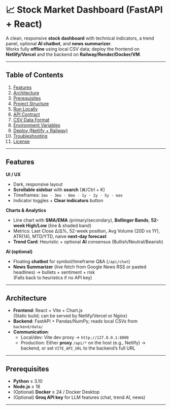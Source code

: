 # 📈 Stock Market Dashboard (FastAPI + React)

A clean, responsive **stock dashboard** with technical indicators, a trend panel, optional **AI chatbot**, and **news summarizer**.  
Works fully **offline** using local CSV data; deploy the frontend on **Netlify/Vercel** and the backend on **Railway/Render/Docker/VM**.

---

## Table of Contents
1. [Features](#features)
2. [Architecture](#architecture)
3. [Prerequisites](#prerequisites)
4. [Project Structure](#project-structure)
5. [Run Locally](#run-locally)
6. [API Contract](#api-contract)
7. [CSV Data Format](#csv-data-format)
8. [Environment Variables](#environment-variables)
9. [Deploy (Netlify + Railway)](#deploy-netlify--railway)
10. [Troubleshooting](#troubleshooting)
11. [License](#license)

---

## Features

**UI / UX**
- Dark, responsive layout
- **Scrollable sidebar** with **search** (⌘/Ctrl + K)
- Timeframes: `1mo · 3mo · 6mo · 1y · 2y · 5y · max`
- Indicator toggles + **Clear indicators** button

**Charts & Analytics**
- Line chart with **SMA/EMA** (primary/secondary), **Bollinger Bands**, **52-week High/Low** (line & shaded band)
- Metrics: Last Close Δ/Δ%, 52-week position, Avg Volume (20D vs 1Y), ATR(14), MTD/YTD, naive **next-day forecast**
- **Trend Card**: Heuristic + optional **AI** consensus (Bullish/Neutral/Bearish)

**AI (optional)**
- Floating **chatbot** for symbol/timeframe Q&A (`/api/chat`)
- **News Summarizer** (live fetch from Google News RSS or pasted headlines) → bullets + sentiment + risk  
  (Falls back to heuristics if no API key)

---

## Architecture

- **Frontend**: React + Vite + Chart.js  
  (Static build; can be served by Netlify/Vercel or Nginx)
- **Backend**: FastAPI + Pandas/NumPy; reads local CSVs from `backend/data/`
- **Communication**:
  - Local/dev: Vite dev proxy → `http://127.0.0.1:8000`
  - Production: Either **proxy** `/api/*` on the host (e.g., Netlify) → backend, or set `VITE_API_URL` to the backend’s full URL

---

## Prerequisites

- **Python** ≥ 3.10
- **Node.js** ≥ 18
- (Optional) **Docker** ≥ 24 / Docker Desktop
- (Optional) **Groq API key** for LLM features (chat, trend AI, news)

---



